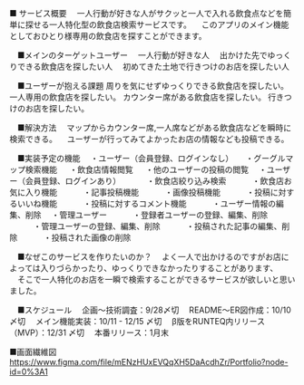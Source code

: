 ■ サービス概要
　一人行動が好きな人がサクッと一人で入れる飲食点などを簡単に探せる一人特化型の飲食店検索サービスです。
　このアプリのメイン機能としておひとり様専用の飲食店を探すことができます。

　■メインのターゲットユーザー
　一人行動が好きな人
　出かけた先でゆっくりできる飲食店を探したい人
　初めてきた土地で行きつけのお店を探したい人

　■ユーザーが抱える課題
  周りを気にせずゆっくりできる飲食店を探したい。
  一人専用の飲食店を探したい。
  カウンター席がある飲食店を探したい。
  行きつけのお店を探したい。

　■解決方法
　マップからカウンター席,一人席などがある飲食店などを瞬時に検索できる。
　ユーザーが行ってみてよかったお店の情報なども投稿できる。

　■実装予定の機能
　・ユーザー（会員登録、ログインなし）
　   ・グーグルマップ検索機能
　   ・飲食店情報閲覧
　   ・他のユーザーの投稿の閲覧
　・ユーザー（会員登録、ログインあり）
　　　・飲食店絞り込み検索
　　　・飲食店お気に入り機能
　　　・記事投稿機能
　　　・画像投稿機能
　　　・投稿に対するいいね機能
　　　・投稿に対するコメント機能
　　　・ユーザー情報の編集、削除
　・管理ユーザー
　　　・登録者ユーザーの登録、編集、削除
　　　・管理ユーザーの登録、編集、削除
　　　・投稿された記事の編集、削除
　　　・投稿された画像の削除

　■なぜこのサービスを作りたいのか？
　よく一人で出かけるのですがお店によっては入りづらかったり、ゆっくりできなかったりすることがあります、
　そこで一人特化のお店を一瞬で検索することができるサービスが欲しいと思いました。

　■スケジュール
　企画〜技術調査：9/28〆切
　README〜ER図作成：10/10 〆切
　メイン機能実装：10/11 - 12/15 〆切
　β版をRUNTEQ内リリース（MVP）：12/31 〆切
　本番リリース：1月末

 ■画面繊維図
 https://www.figma.com/file/mENzHUxEVQqXH5DaAcdhZr/Portfolio?node-id=0%3A1
